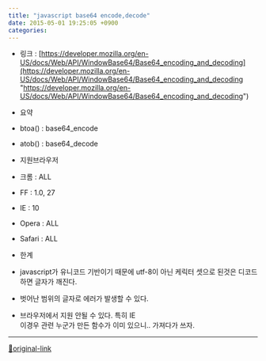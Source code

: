 ```yaml
---
title: "javascript base64 encode,decode"
date: 2015-05-01 19:25:05 +0900
categories: 
---
```

  

- 링크 : [https://developer.mozilla.org/en-US/docs/Web/API/WindowBase64/Base64_encoding_and_decoding](https://developer.mozilla.org/en-US/docs/Web/API/WindowBase64/Base64_encoding_and_decoding "https://developer.mozilla.org/en-US/docs/Web/API/WindowBase64/Base64_encoding_and_decoding")
- 요약
- btoa() : base64_encode
- atob() : base64_decode
- 지원브라우저
- 크롬 : ALL
- FF : 1.0, 27
- IE : 10
- Opera : ALL
- Safari : ALL

- 한계
- javascript가 유니코드 기반이기 때문에 utf-8이 아닌 케릭터 셋으로 된것은 디코드 하면 글자가 깨진다.
- 벗어난 범위의 글자로 에러가 발생할 수 있다.
- 브라우저에서 지원 안될 수 있다. 특히 IE  
이경우 관련 누군가 만든 함수가 이미 있으니.. 가져다가 쓰자.







***
[🔗original-link](http://www.mins01.com/mh/tech/read/942)